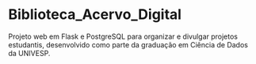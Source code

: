 # Biblioteca_Acervo_Digital
Projeto web em Flask e PostgreSQL para organizar e divulgar projetos estudantis, desenvolvido como parte da graduação em Ciência de Dados da UNIVESP.

